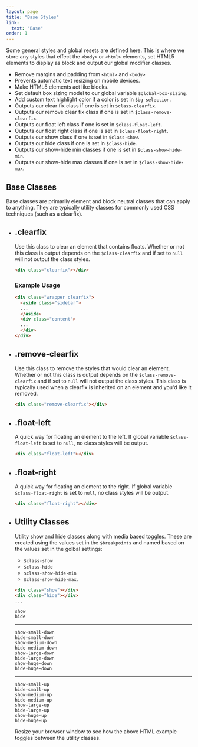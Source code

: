 ```yaml
---
layout: page
title: "Base Styles"
link:
  text: "Base"
order: 1
---
```


Some general styles and global resets are defined here. This is where we store any styles that effect the `<body>` or `<html>` elements, set HTML5 elements to display as block and output our global modifier classes.

<ul class="list list-docs">
  <li>Remove margins and padding from <code>&lt;html&gt;</code> and <code>&lt;body&gt;</code></li>
  <li>Prevents automatic text resizing on mobile devices.</li>
  <li>Make HTML5 elements act like blocks.</li>
  <li>Set default box sizing model to our global variable <code>$global-box-sizing.</code></li>
  <li>Add custom text highlight color if a color is set in <code>$bg-selection</code>.</li>
  <li>Outputs our clear fix class if one is set in <code>$class-clearfix</code>.</li>
  <li>Outputs our remove clear fix class if one is set in <code>$class-remove-clearfix</code>.</li>
  <li>Outputs our float left class if one is set in <code>$class-float-left</code>.</li>
  <li>Outputs our float right class if one is set in <code>$class-float-right</code>.</li>
  <li>Outputs our show class if one is set in <code>$class-show</code>.</li>
  <li>Outputs our hide class if one is set in <code>$class-hide</code>.</li>
  <li>Outputs our show-hide min classes if one is set in <code>$class-show-hide-min</code>.</li>
  <li>Outputs our show-hide max classes if one is set in <code>$class-show-hide-max</code>.</li>
</ul>

<section class="subsection subsection-classes" markdown="1">

# Base Classes

Base classes are primarily element and block neutral classes that can apply to anything. They are typically utility classes for commonly used CSS techniques (such as a clearfix).

<ul class="list list-docs">

<li markdown="1">

## .clearfix

Use this class to clear an element that contains floats. Whether or not this class is output depends on the <code>$class-clearfix</code> and if set to `null` will not output the class styles.

```html
<div class="clearfix"></div>
```

### Example Usage

```html
<div class="wrapper clearfix">
  <aside class="sidebar">
  ...
  </aside>
  <div class="content">
  ...
  </div>
</div>
```

</li>

<li markdown="1">

## .remove-clearfix

Use this class to remove the styles that would clear an element. Whether or not this class is output depends on the `$class-remove-clearfix` and if set to `null` will not output the class styles. This class is typically used when a clearfix is inherited on an element and you'd like it removed.

```html
<div class="remove-clearfix"></div>
```

</li>

<li markdown="1">

## .float-left

A quick way for floating an element to the left. If global variable `$class-float-left` is set to `null`, no class styles will be output.

```html
<div class="float-left"></div>
```

</li>

<li markdown="1">

## .float-right

A quick way for floating an element to the right. If global variable `$class-float-right` is set to `null`, no class styles will be output.

```html
<div class="float-right"></div>
```

</li>

<li markdown="1">

## Utility Classes

Utility show and hide classes along with media based toggles. These are created using the values set in the `$breakpoints` and named based on the values set in the golbal settings:

* `$class-show`
* `$class-hide`
* `$class-show-hide-min`
* `$class-show-hide-max`.

```html
<div class="show"></div>
<div class="hide"></div>
...
```

<div class="demo">
  <div class="show"><code>show</code></div>
  <div class="hide"><code>hide</code></div>
  <hr>
  <div class="show-small-down"><code>show-small-down</code></div>
  <div class="hide-small-down"><code>hide-small-down</code></div>
  <div class="show-medium-down"><code>show-medium-down</code></div>
  <div class="hide-medium-down"><code>hide-medium-down</code></div>
  <div class="show-large-down"><code>show-large-down</code></div>
  <div class="hide-large-down"><code>hide-large-down</code></div>
  <div class="show-huge-down"><code>show-huge-down</code></div>
  <div class="hide-huge-down"><code>hide-huge-down</code></div>
  <hr>
  <div class="show-small-up"><code>show-small-up</code></div>
  <div class="hide-small-up"><code>hide-small-up</code></div>
  <div class="show-medium-up"><code>show-medium-up</code></div>
  <div class="hide-medium-up"><code>hide-medium-up</code></div>
  <div class="show-large-up"><code>show-large-up</code></div>
  <div class="hide-large-up"><code>hide-large-up</code></div>
  <div class="show-huge-up"><code>show-huge-up</code></div>
  <div class="hide-huge-up"><code>hide-huge-up</code></div>
</div>

<div class="notice info">
  <p>Resize your browser window to see how the above HTML example toggles between the utility classes.</p>
</div>

</li>

</ul>
</section>
